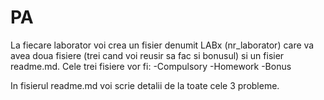 # PA
La fiecare laborator voi crea un fisier denumit LABx (nr_laborator) care va avea doua fisiere (trei cand voi reusir sa fac si bonusul) si un fisier readme.md. 
Cele trei fisiere vor fi:
-Compulsory
-Homework
-Bonus

In fisierul readme.md voi scrie detalii de la toate cele 3 probleme.
